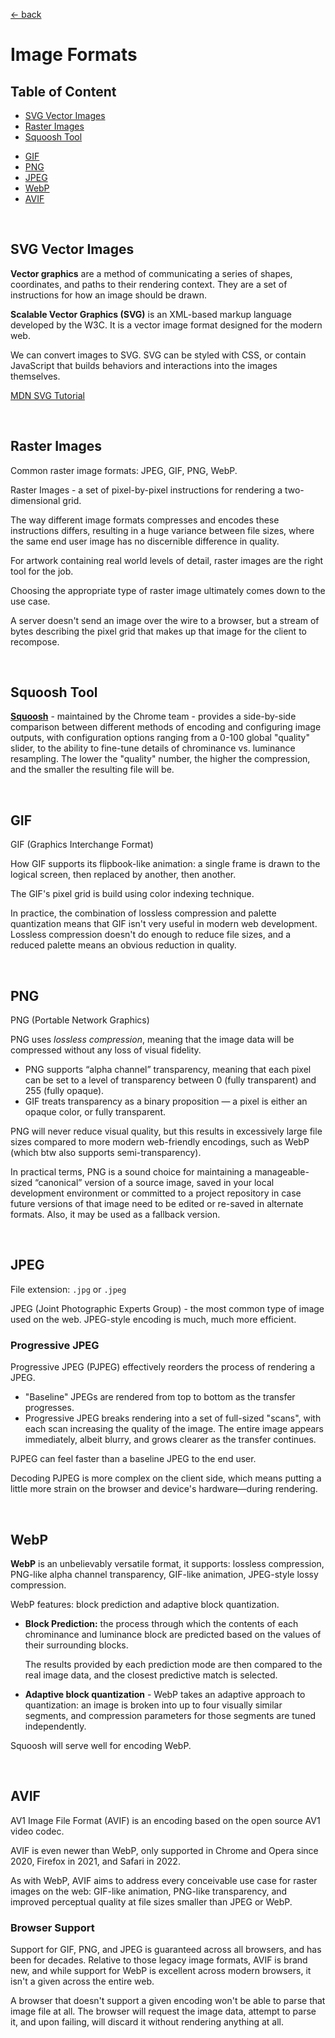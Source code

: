 [&larr; back](./README.md)

# Image Formats

## Table of Content

- [SVG Vector Images](#svg-vector-images)
- [Raster Images](#raster-images)
- [Squoosh Tool](#squoosh-tool)

<div></div>

- [GIF](#gif)
- [PNG](#png)
- [JPEG](#jpeg)
- [WebP](#webp)
- [AVIF](#avif)

<br>

## SVG Vector Images

**Vector graphics** are a method of communicating a series of shapes, coordinates, and paths to their rendering context. They are a set of instructions for how an image should be drawn.

**Scalable Vector Graphics (SVG)** is an XML-based markup language developed by the W3C. It is a vector image format designed for the modern web.

We can convert images to SVG. SVG can be styled with CSS, or contain JavaScript that builds behaviors and interactions into the images themselves.

[MDN SVG Tutorial](https://developer.mozilla.org/docs/Web/SVG/Tutorial/Introduction)

<br>

## Raster Images

Common raster image formats: JPEG, GIF, PNG, WebP.

Raster Images - a set of pixel-by-pixel instructions for rendering a two-dimensional grid.

The way different image formats compresses and encodes these instructions differs, resulting in a huge variance between file sizes, where the same end user image has no discernible difference in quality.

For artwork containing real world levels of detail, raster images are the right tool for the job.

Choosing the appropriate type of raster image ultimately comes down to the use case.

A server doesn't send an image over the wire to a browser, but a stream of bytes describing the pixel grid that makes up that image for the client to recompose.

<br>

## Squoosh Tool

[**Squoosh**](https://squoosh.app/) - maintained by the Chrome team - provides a side-by-side comparison between different methods of encoding and configuring image outputs, with configuration options ranging from a 0-100 global "quality" slider, to the ability to fine-tune details of chrominance vs. luminance resampling. The lower the "quality" number, the higher the compression, and the smaller the resulting file will be.

<br>

## GIF

GIF (Graphics Interchange Format)

How GIF supports its flipbook-like animation: a single frame is drawn to the logical screen, then replaced by another, then another.

The GIF's pixel grid is build using color indexing technique.

In practice, the combination of lossless compression and palette quantization means that GIF isn't very useful in modern web development. Lossless compression doesn't do enough to reduce file sizes, and a reduced palette means an obvious reduction in quality.

<br>

## PNG

PNG (Portable Network Graphics)

PNG uses _lossless compression_, meaning that the image data will be compressed without any loss of visual fidelity.

- PNG supports “alpha channel” transparency, meaning that each pixel can be set to a level of transparency between 0 (fully transparent) and 255 (fully opaque).
- GIF treats transparency as a binary proposition — a pixel is either an opaque color, or fully transparent.

PNG will never reduce visual quality, but this results in excessively large file sizes compared to more modern web-friendly encodings, such as WebP (which btw also supports semi-transparency).

In practical terms, PNG is a sound choice for maintaining a manageable-sized “canonical” version of a source image, saved in your local development environment or committed to a project repository in case future versions of that image need to be edited or re-saved in alternate formats. Also, it may be used as a fallback version.

<br>

## JPEG

File extension: `.jpg` or `.jpeg`

JPEG (Joint Photographic Experts Group) - the most common type of image used on the web. JPEG-style encoding is much, much more efficient.

### Progressive JPEG

Progressive JPEG (PJPEG) effectively reorders the process of rendering a JPEG.

- "Baseline" JPEGs are rendered from top to bottom as the transfer progresses.
- Progressive JPEG breaks rendering into a set of full-sized "scans", with each scan increasing the quality of the image. The entire image appears immediately, albeit blurry, and grows clearer as the transfer continues.

PJPEG can feel faster than a baseline JPEG to the end user.

Decoding PJPEG is more complex on the client side, which means putting a little more strain on the browser and device's hardware—during rendering.

<br>

## WebP

**WebP** is an unbelievably versatile format, it supports: lossless compression, PNG-like alpha channel transparency, GIF-like animation, JPEG-style lossy compression.

WebP features: block prediction and adaptive block quantization.

- **Block Prediction:** the process through which the contents of each chrominance and luminance block are predicted based on the values of their surrounding blocks.

  The results provided by each prediction mode are then compared to the real image data, and the closest predictive match is selected.

- **Adaptive block quantization** - WebP takes an adaptive approach to quantization: an image is broken into up to four visually similar segments, and compression parameters for those segments are tuned independently.

Squoosh will serve well for encoding WebP.

<br>

## AVIF

AV1 Image File Format (AVIF) is an encoding based on the open source AV1 video codec.

AVIF is even newer than WebP, only supported in Chrome and Opera since 2020, Firefox in 2021, and Safari in 2022.

As with WebP, AVIF aims to address every conceivable use case for raster images on the web: GIF-like animation, PNG-like transparency, and improved perceptual quality at file sizes smaller than JPEG or WebP.

### Browser Support

Support for GIF, PNG, and JPEG is guaranteed across all browsers, and has been for decades. Relative to those legacy image formats, AVIF is brand new, and while support for WebP is excellent across modern browsers, it isn't a given across the entire web.

A browser that doesn't support a given encoding won't be able to parse that image file at all. The browser will request the image data, attempt to parse it, and upon failing, will discard it without rendering anything at all.

<br>
